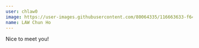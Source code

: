 ```yaml
---
user: chlaw0
image: https://user-images.githubusercontent.com/80064335/116663633-f6426880-a9c9-11eb-916a-885950b50033.jpg
name: LAW Chun Ho
---
```

Nice to meet you!
